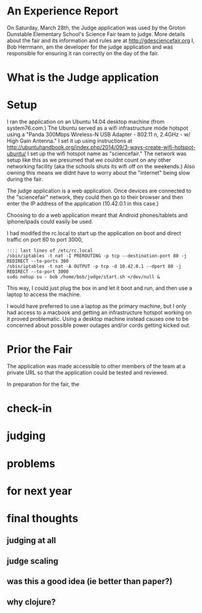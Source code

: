 

# An Experience Report

On Saturday, March 28th, the Judge application was used by the Groton Dunstable Elementary School's Science Fair team
to judge.  More details about the fair and its information and rules are at http://gdesciencefair.org
I, Bob Herrmann, am the developer for the judge application and was responsible for ensuring it ran correctly on the
day of the fair.

# What is the Judge application



# Setup

I ran the application on an Ubuntu 14.04 desktop machine (from system76.com.)  The Ubuntu served as a wifi
infrastructure mode hotspot using a "Panda 300Mbps Wireless-N USB Adapter - 802.11 n, 2.4GHz - w/ High Gain Antenna."
I set it up using instructions at http://ubuntuhandbook.org/index.php/2014/09/3-ways-create-wifi-hotspot-ubuntu/
I set up the wifi hotspot name as "sciencefair."   The network was setup like this as we presumed that we couldnt
count on any other networking facility (aka the schools shuts its wifi off on the weekends.)   Also owning this
means we didnt have to worry about the "internet" being slow during the fair.

The judge application is a web application.  Once devices are connected to the "sciencefair" network, they could then
go to their browser and then enter the IP address of the application (10.42.0.1 in this case.)

Choosing to do a web application meant that Android phones/tablets and iphone/ipads could easily be used.

I had modifed the rc.local to start up the application on boot and direct traffic on port 80 to port 3000,

    :::: last lines of /etc/rc.local
    /sbin/iptables -t nat -I PREROUTING -p tcp --destination-port 80 -j REDIRECT --to-ports 300
    /sbin/iptables -t nat -A OUTPUT -p tcp -d 10.42.0.1 --dport 80 -j  REDIRECT --to-port 3000
    sudo nohup su - bob /home/bob/judge/start.sh </dev/null &

This way, I could just plug the box in and let it boot and run, and then use a laptop to access the machine.

I would have preferred to use a laptop as the primary machine, but I only had access to a macbook and getting an
infrastructure hotspot working on it proved problematic.    Using a desktop machine instead causes one to be concerned
about possible power outages and/or cords getting kicked out.


# Prior the Fair

The application was made accessible to other members of the team at a private URL so that
the application could be tested and reviewed.

In preparation for the fair, the


# check-in

# judging

# problems

# for next year

# final thoughts

## judging at all

## judge scaling

## was this a good idea (ie better than paper?)

## why clojure?



